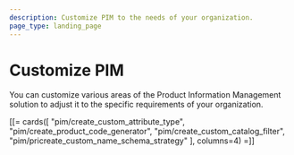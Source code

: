 ```yaml
---
description: Customize PIM to the needs of your organization.
page_type: landing_page
---
```


# Customize PIM

You can customize various areas of the Product Information Management solution to adjust it to the specific requirements of your organization.

[[= cards([
    "pim/create_custom_attribute_type",
    "pim/create_product_code_generator",
    "pim/create_custom_catalog_filter",
    "pim/pricreate_custom_name_schema_strategy"
], columns=4) =]]
